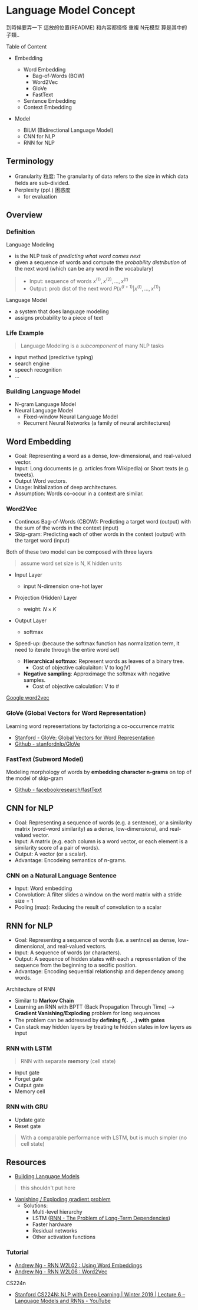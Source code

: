 # Language Model Concept

到時候要弄一下 這放的位置(README) 和內容都怪怪 重複
N元模型 算是其中的子類..

Table of Content

* Embedding
  * Word Embedding
    * Bag-of-Words (BOW)
    * Word2Vec
    * GloVe
    * FastText
  * Sentence Embedding
  * Context Embedding

* Model
  * BiLM (Bidirectional Language Model)
  * CNN for NLP
  * RNN for NLP

## Terminology

* Granularity 粒度: The granularity of data refers to the size in which data fields are sub-divided.
* Perplexity (ppl.) 困惑度
  * for evaluation

## Overview

### Definition

Language Modeling

* is the NLP task of *predicting what word comes next*
* given a sequence of words and compute the *probability distribution* of the next word (which can be any word in the vocabulary)

> * Input: sequence of words $x^{(1)}, x^{(2)}, \dots, x^{(t)}$
> * Output: prob dist of the next word $P(x^{(t+1)}|x^{(t)}, \dots, x^{(1)})$

Language Model

* a system that does language modeling
* assigns probability to a piece of text

### Life Example

> Language Modeling is a *subcomponent* of many NLP tasks

* input method (predictive typing)
* search engine
* speech recognition
* ...

### Building Language Model

* N-gram Language Model
* Neural Language Model
  * Fixed-window Neural Language Model
  * Recurrent Neural Networks (a family of neural architectures)

## Word Embedding

* Goal: Representing a word as a dense, low-dimensional, and real-valued vector.
* Input: Long documents (e.g. articles from Wikipedia) or Short texts (e.g. tweets).
* Output Word vectors.
* Usage: Initialization of deep architectures.
* Assumption: Words co-occur in a context are similar.

### Word2Vec

* Continous Bag-of-Words (CBOW): Predicting a target word (output) with the sum of the words in the context (input)
* Skip-gram: Predicting each of other words in the context (output) with the target word (input)

Both of these two model can be composed with three layers

> assume word set size is N, K hidden units

* Input Layer
  * input N-dimension one-hot layer
* Projection (Hidden) Layer
  * weight: $N \times K$
* Output Layer
  * softmax

* Speed-up: (because the softmax function has normalization term, it need to iterate through the entire word set)
  * **Hierarchical softmax**: Represent words as leaves of a binary tree.
    * Cost of objective calculaiton: V to log(V)
  * **Negative sampling**: Approximage the softmax with negative samples.
    * Cost of objective calculation: V to #

[Google word2vec](https://code.google.com/archive/p/word2vec/)

### GloVe (Global Vectors for Word Representation)

Learning word representations by factorizing a co-occurrence matrix

* [Stanford - GloVe: Global Vectors for Word Representation](https://nlp.stanford.edu/projects/glove/)
* [Github - stanfordnlp/GloVe](https://github.com/stanfordnlp/GloVe)

### FastText (Subword Model)

Modeling morphology of words by **embedding character n-grams** on top of the model of skip-gram

* [Github - facebookresearch/fastText](https://github.com/facebookresearch/fastText)

## CNN for NLP

* Goal: Representing a sequence of words (e.g. a sentence), or a similarity matrix (word-word similarity) as a dense, low-dimensional, and real-valued vector.
* Input: A matrix (e.g. each column is a word vector, or each element is a similarity score of a pair of words).
* Output: A vector (or a scalar).
* Advantage: Encodeing semantics of n-grams.

### CNN on a Natural Language Sentence

* Input: Word embedding
* Convolution: A filter slides a window on the word matrix with a stride size = 1
* Pooling (max): Reducing the result of convolution to a scalar

## RNN for NLP

* Goal: Representing a sequence of words (i.e. a sentnce) as dense, low-dimensional, and real-valued vectors.
* Input: A sequence of words (or characters).
* Output: A sequence of hidden states with each a representation of the sequence from the beginning to a secific position.
* Advantage: Encoding sequential relationship and dependency among words.

Architecture of RNN

* Similar to **Markov Chain**
* Learning an RNN with BPTT (Back Propagation Through Time) --> **Gradient Vanishing/Exploding** problem for long sequences
* The problem can be addressed by **defining f(．,．) with gates**
* Can stack may hidden layers by treating te hidden states in low layers as input

### RNN with LSTM

> RNN with separate **memory** (cell state)

* Input gate
* Forget gate
* Output gate
* Memory cell

### RNN with GRU

* Update gate
* Reset gate

> With a comparable performance with LSTM, but is much simpler (no cell state)

## Resources

* [Building Language Models](https://nlpforhackers.io/language-models/)

> this shouldn't put here

* [Vanishing / Exploding gradient problem](https://en.wikipedia.org/wiki/Vanishing_gradient_problem)
  * Solutions:
    * Multi-level hierarchy
    * LSTM ([RNN - The Problem of Long-Term Dependencies](Notes/Technique/RNN.md#The-Problem-of-Long-Term-Dependencies))
    * Faster hardware
    * Residual networks
    * Other activation functions

### Tutorial

* [Andrew Ng - RNN W2L02 : Using Word Embeddings](https://www.youtube.com/watch?v=Qu-cvY4HP4g)
* [Andrew Ng - RNN W2L06 : Word2Vec](https://www.youtube.com/watch?v=jak0sKPoKu8)

CS224n

* [Stanford CS224N: NLP with Deep Learning | Winter 2019 | Lecture 6 – Language Models and RNNs - YouTube](https://www.youtube.com/watch?v=iWea12EAu6U&feature=youtu.be)
